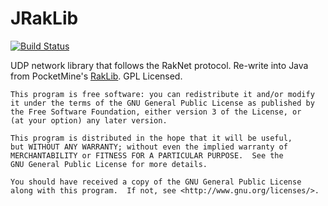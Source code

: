 # JRakLib

[![Build Status](https://travis-ci.org/SuperMarcus/JRakLib.svg?branch=master)](https://travis-ci.org/SuperMarcus/JRakLib)

UDP network library that follows the RakNet protocol. Re-write into Java from PocketMine's [RakLib](https://github.com/PocketMine/RakLib). GPL Licensed.

```
This program is free software: you can redistribute it and/or modify
it under the terms of the GNU General Public License as published by
the Free Software Foundation, either version 3 of the License, or
(at your option) any later version.

This program is distributed in the hope that it will be useful,
but WITHOUT ANY WARRANTY; without even the implied warranty of
MERCHANTABILITY or FITNESS FOR A PARTICULAR PURPOSE.  See the
GNU General Public License for more details.

You should have received a copy of the GNU General Public License
along with this program.  If not, see <http://www.gnu.org/licenses/>.
```
